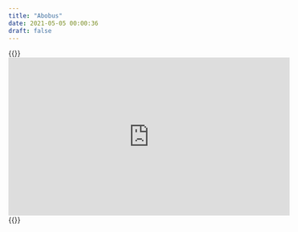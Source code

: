 ```yaml
---
title: "Abobus"
date: 2021-05-05 00:00:36
draft: false
---
```


{{<rawhtml>}}<iframe width="560" height="315" src="https://www.youtube.com/embed/ACPz6tM8Pfw" title="YouTube video player" frameborder="0" allow="accelerometer; autoplay; clipboard-write; encrypted-media; gyroscope; picture-in-picture" allowfullscreen></iframe>{{</rawhtml>}}
